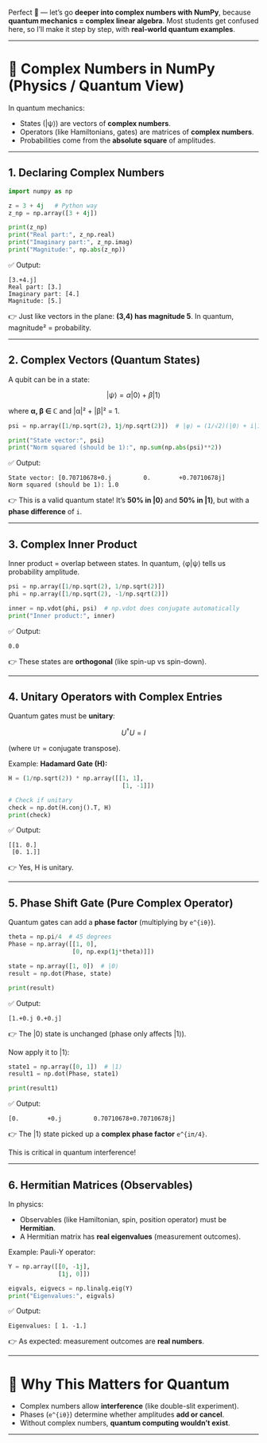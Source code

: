 Perfect 🚀 — let’s go **deeper into complex numbers with NumPy**, because **quantum mechanics = complex linear algebra**.
Most students get confused here, so I’ll make it step by step, with **real-world quantum examples**.

---

# 🔹 Complex Numbers in NumPy (Physics / Quantum View)

In quantum mechanics:

- States (|ψ⟩) are vectors of **complex numbers**.
- Operators (like Hamiltonians, gates) are matrices of **complex numbers**.
- Probabilities come from the **absolute square** of amplitudes.

---

## 1. **Declaring Complex Numbers**

```python
import numpy as np

z = 3 + 4j   # Python way
z_np = np.array([3 + 4j])

print(z_np)
print("Real part:", z_np.real)
print("Imaginary part:", z_np.imag)
print("Magnitude:", np.abs(z_np))
```

✅ Output:

```
[3.+4.j]
Real part: [3.]
Imaginary part: [4.]
Magnitude: [5.]
```

👉 Just like vectors in the plane: **(3,4) has magnitude 5**.
In quantum, magnitude² = probability.

---

## 2. **Complex Vectors (Quantum States)**

A qubit can be in a state:

$$
|\psi⟩ = \alpha |0⟩ + \beta |1⟩
$$

where **α, β ∈ ℂ** and |α|² + |β|² = 1.

```python
psi = np.array([1/np.sqrt(2), 1j/np.sqrt(2)])  # |ψ⟩ = (1/√2)(|0⟩ + i|1⟩)

print("State vector:", psi)
print("Norm squared (should be 1):", np.sum(np.abs(psi)**2))
```

✅ Output:

```
State vector: [0.70710678+0.j         0.        +0.70710678j]
Norm squared (should be 1): 1.0
```

👉 This is a valid quantum state!
It’s **50% in |0⟩** and **50% in |1⟩**, but with a **phase difference** of `i`.

---

## 3. **Complex Inner Product**

Inner product = overlap between states.
In quantum, ⟨φ|ψ⟩ tells us probability amplitude.

```python
psi = np.array([1/np.sqrt(2), 1/np.sqrt(2)])
phi = np.array([1/np.sqrt(2), -1/np.sqrt(2)])

inner = np.vdot(phi, psi)  # np.vdot does conjugate automatically
print("Inner product:", inner)
```

✅ Output:

```
0.0
```

👉 These states are **orthogonal** (like spin-up vs spin-down).

---

## 4. **Unitary Operators with Complex Entries**

Quantum gates must be **unitary**:

$$
U^\dagger U = I
$$

(where `U†` = conjugate transpose).

Example: **Hadamard Gate (H):**

```python
H = (1/np.sqrt(2)) * np.array([[1, 1],
                                [1, -1]])

# Check if unitary
check = np.dot(H.conj().T, H)
print(check)
```

✅ Output:

```
[[1. 0.]
 [0. 1.]]
```

👉 Yes, H is unitary.

---

## 5. **Phase Shift Gate (Pure Complex Operator)**

Quantum gates can add a **phase factor** (multiplying by `e^{iθ}`).

```python
theta = np.pi/4  # 45 degrees
Phase = np.array([[1, 0],
                  [0, np.exp(1j*theta)]])

state = np.array([1, 0])  # |0⟩
result = np.dot(Phase, state)

print(result)
```

✅ Output:

```
[1.+0.j 0.+0.j]
```

👉 The |0⟩ state is unchanged (phase only affects |1⟩).

Now apply it to |1⟩:

```python
state1 = np.array([0, 1])  # |1⟩
result1 = np.dot(Phase, state1)

print(result1)
```

✅ Output:

```
[0.        +0.j         0.70710678+0.70710678j]
```

👉 The |1⟩ state picked up a **complex phase factor** `e^{iπ/4}`.

This is critical in quantum interference!

---

## 6. **Hermitian Matrices (Observables)**

In physics:

- Observables (like Hamiltonian, spin, position operator) must be **Hermitian**.
- A Hermitian matrix has **real eigenvalues** (measurement outcomes).

Example: Pauli-Y operator:

```python
Y = np.array([[0, -1j],
              [1j, 0]])

eigvals, eigvecs = np.linalg.eig(Y)
print("Eigenvalues:", eigvals)
```

✅ Output:

```
Eigenvalues: [ 1. -1.]
```

👉 As expected: measurement outcomes are **real numbers**.

---

# 🌌 Why This Matters for Quantum

- Complex numbers allow **interference** (like double-slit experiment).
- Phases (`e^{iθ}`) determine whether amplitudes **add or cancel**.
- Without complex numbers, **quantum computing wouldn’t exist**.

---

